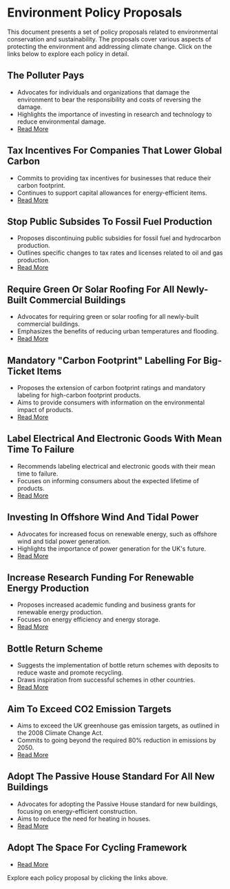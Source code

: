 # Environment Policy Proposals

This document presents a set of policy proposals related to environmental conservation and sustainability. The proposals cover various aspects of protecting the environment and addressing climate change. Click on the links below to explore each policy in detail.

## The Polluter Pays
- Advocates for individuals and organizations that damage the environment to bear the responsibility and costs of reversing the damage.
- Highlights the importance of investing in research and technology to reduce environmental damage.
- [Read More](./The%20Polluter%20Pays.md)

## Tax Incentives For Companies That Lower Global Carbon
- Commits to providing tax incentives for businesses that reduce their carbon footprint.
- Continues to support capital allowances for energy-efficient items.
- [Read More](./Tax%20Incentives%20For%20Companies%20That%20Lower%20Global%20Carbon.md)

## Stop Public Subsides To Fossil Fuel Production
- Proposes discontinuing public subsidies for fossil fuel and hydrocarbon production.
- Outlines specific changes to tax rates and licenses related to oil and gas production.
- [Read More](./Stop%20Public%20Subsides%20To%20Fossil%20Fuel%20Production.md)

## Require Green Or Solar Roofing For All Newly-Built Commercial Buildings
- Advocates for requiring green or solar roofing for all newly-built commercial buildings.
- Emphasizes the benefits of reducing urban temperatures and flooding.
- [Read More](./Require%20Green%20Or%20Solar%20Roofing%20For%20All%20Newly-Built%20Commercial%20Buildings.md)

## Mandatory "Carbon Footprint" Labelling For Big-Ticket Items
- Proposes the extension of carbon footprint ratings and mandatory labeling for high-carbon footprint products.
- Aims to provide consumers with information on the environmental impact of products.
- [Read More](./Mandatory%20"Carbon%20Footprint"%20Labelling%20For%20Big-Ticket%20Items.md)

## Label Electrical And Electronic Goods With Mean Time To Failure
- Recommends labeling electrical and electronic goods with their mean time to failure.
- Focuses on informing consumers about the expected lifetime of products.
- [Read More](./Label%20Electrical%20And%20Electronic%20Goods%20With%20Mean%20Time%20To%20Failure.md)

## Investing In Offshore Wind And Tidal Power
- Advocates for increased focus on renewable energy, such as offshore wind and tidal power generation.
- Highlights the importance of power generation for the UK's future.
- [Read More](./Investing%20In%20Offshore%20Wind%20And%20Tidal%20Power.md)

## Increase Research Funding For Renewable Energy Production
- Proposes increased academic funding and business grants for renewable energy production.
- Focuses on energy efficiency and energy storage.
- [Read More](./Increase%20Research%20Funding%20For%20Renewable%20Energy%20Production.md)

## Bottle Return Scheme
- Suggests the implementation of bottle return schemes with deposits to reduce waste and promote recycling.
- Draws inspiration from successful schemes in other countries.
- [Read More](./Bottle%20Return%20Scheme.md)

## Aim To Exceed CO2 Emission Targets
- Aims to exceed the UK greenhouse gas emission targets, as outlined in the 2008 Climate Change Act.
- Commits to going beyond the required 80% reduction in emissions by 2050.
- [Read More](./Aim%20To%20Exceed%20C02%20Emission%20Targets.md)

## Adopt The Passive House Standard For All New Buildings
- Advocates for adopting the Passive House standard for new buildings, focusing on energy-efficient construction.
- Aims to reduce the need for heating in houses.
- [Read More](./Adopt%20The%20Passive%20House%20Standard%20For%20All%20New%20Buildings.md)

## Adopt The Space For Cycling Framework

- [Read More](./Adopt%20The%20Space%20For%20Cycling%20Framework.md)


Explore each policy proposal by clicking the links above.
